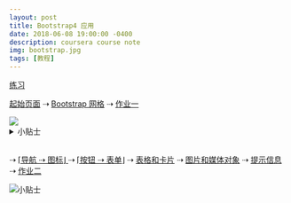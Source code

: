 ```yaml
---
layout: post
title: Bootstrap4 应用
date: 2018-06-08 19:00:00 -0400
description: coursera course note
img: bootstrap.jpg
tags: [教程]
---
```


<style>
    .image{
      position: relative;
    }
    .image a{
      display: block;      
      position: absolute;
    }
</style>



<a href="{{ site.url }}{{ site.baseurl }}/exercise/attempt/index.html" target="_blank">练习</a>


<a href="{{ site.url }}{{ site.baseurl }}/exercise/0-template/index.html" target="_blank">起始页面</a>  ⇢ <a href="{{ site.url }}{{ site.baseurl }}/exercise/1-grid/index.html" target="_blank">Bootstrap 网格</a> ⇢ <a href="{{ site.url }}{{ site.baseurl }}/exercise/Assignment1/aboutus.html" target="_blank">作业一</a>




<div class="image">
  <img src="{{ site.url }}{{ site.baseurl }}/assets/img/content/exercise/1.jpg" >
  <a href="{{ site.url }}{{ site.baseurl }}/exercise/0-template/index.html" target="_blank" style="top: 0%; left: 5%; width: 50%; height: 100%;"></a>
  <a href="{{ site.url }}{{ site.baseurl }}/exercise/1-grid/index.html" target="_blank" style="top: 0%; left: 60%; width: 20%; height: 100%;"></a>
</div>


<details>
    <summary>小贴士</summary>
    <ul>
        <li>Click <a href="https://getbootstrap.com/docs/4.0/getting-started/introduction/" target="_blank">here</a> for Bootstrap4 CSS and Javascript link</li>
        <li>The header background is <strong>#9575CD</strong> and footer background is <strong>#D1C4E9</strong></li>
        <li>Master <code>align-items-center</code>, <code>align-self-center</code>, <code>justify-content-center</code></li>
        <li>Use <code>d-none</code> and <code>d-sm-block</code> to hide content on extra small screen</li>
    </ul>
</details>


<br>


⇢ <a href="{{ site.url }}{{ site.baseurl }}/exercise/2-nav/index.html" target="_blank">⌈导航 ⇢ 图标⌋ </a> ⇢ <a href="{{ site.url }}{{ site.baseurl }}/exercise/3-btn-and-form/contactus.html" target="_blank">⌈按钮 ⇢ 表单⌋</a> ⇢ <a href="{{ site.url }}{{ site.baseurl }}/exercise/4-tables-and-cards/aboutus.html" target="_blank">表格和卡片</a> ⇢ <a href="{{ site.url }}{{ site.baseurl }}/exercise/5-images/index.html" target="_blank">图片和媒体对象</a> ⇢ <a href="{{ site.url }}{{ site.baseurl }}/exercise/6-badges/index.html" target="_blank">提示信息</a> ⇢ <a href="{{ site.url }}{{ site.baseurl }}/exercise/Assignment2/index.html" target="_blank">作业二


<div class="image">
  <img src="{{ site.url }}{{ site.baseurl }}/assets/img/content/exercise/2.jpg">
  <a href="{{ site.url }}{{ site.baseurl }}/exercise/3-btn-and-form/contactus.html" target="_blank" style="top: 0%; left: 0%; width: 30%; height: 100%;"></a>
  <a href="{{ site.url }}{{ site.baseurl }}/exercise/4-tables-and-cards/aboutus.html" target="_blank" style="top: 0%; left: 36%; width: 20%; height: 100%;"></a>
    <a href="{{ site.url }}{{ site.baseurl }}/exercise/Assignment2/index.html" target="_blank" style="top: 0%; left: 65%; width: 20%; height: 100%;"></a>
</div>


<details>
    <summary>小贴士</summary>
    <ul>
        <li>Click <a href="https://cdnjs.com/libraries/font-awesome" target="_blank">here</a> for Font Awesome CSS and <a href="https://cdnjs.com/libraries/bootstrap-social" target="_blank">here</a> for Bootstrap Social CSS</li>
        <li>The navbar background is <strong>#512DA8</strong></li>
    </ul>
</details>

<br>



<!--
⇢ <a href="{{ site.url }}{{ site.baseurl }}/exercise/Tabs/aboutus.html" target="_blank">标签页</a> ⇢ <a href="{{ site.url }}{{ site.baseurl }}/exercise/Accordion/aboutus.html" target="_blank">手风琴菜单</a> ⇢ <a href="{{ site.url }}{{ site.baseurl }}/exercise/Tooltip-and-Modal/index.html" target="_blank">提示框</a>  ⇢ <a href="{{ site.url }}{{ site.baseurl }}/exercise/Carousel/index.html" target="_blank">轮播</a> ⇢ <a href="{{ site.url }}{{ site.baseurl }}/exercise/Assignment3/index.html" target="_blank">作业三</a>
-->


